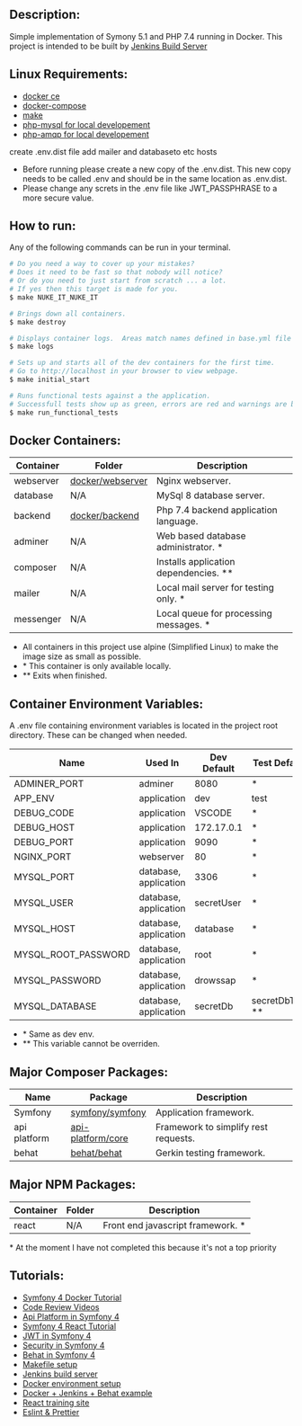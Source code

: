 
## **Description:** ##
Simple implementation of Symony 5.1 and PHP 7.4 running in Docker.  This project is intended to be 
built by [Jenkins Build Server](https://github.com/denverprogrammer/JenkinsBuildServer)

## **Linux Requirements:** ##
* [docker ce](https://docs.docker.com/install/linux/docker-ce/ubuntu/)
* [docker-compose](https://docs.docker.com/compose/install/)
* [make](https://linuxconfig.org/how-to-install-gcc-the-c-compiler-on-ubuntu-18-04-bionic-beaver-linux)
* [php-mysql for local developement](https://www.howtoinstall.me/ubuntu/18-04/php-mysql/)
* [php-amqp for local developement](https://www.howtoinstall.me/ubuntu/18-04/php-amqp/)

create .env.dist file
add mailer and databaseto etc hosts
* Before running please create a new copy of the .env.dist.  This new copy needs to be called .env and should be in the same location as .env.dist.
* Please change any screts in the .env file like JWT_PASSPHRASE to a more secure value.

## **How to run:** ##
Any of the following commands can be run in your terminal.

```bash
# Do you need a way to cover up your mistakes?
# Does it need to be fast so that nobody will notice?
# Or do you need to just start from scratch ... a lot.
# If yes then this target is made for you.
$ make NUKE_IT_NUKE_IT

# Brings down all containers.
$ make destroy

# Displays container logs.  Areas match names defined in base.yml file
$ make logs

# Sets up and starts all of the dev containers for the first time.
# Go to http://localhost in your browser to view webpage.
$ make initial_start

# Runs functional tests against a the application.
# Successfull tests show up as green, errors are red and warnings are blue.
$ make run_functional_tests
```

## **Docker Containers:** ##
Container   | Folder                                     | Description                            |
------------|--------------------------------------------|----------------------------------------|
webserver   | [docker/webserver](./docker/webserver)     | Nginx webserver.                       |
database    | N/A                                        | MySql 8 database server.               |
backend     | [docker/backend](./docker/backend)         | Php 7.4 backend application language.  |
adminer     | N/A                                        | Web based database administrator.    \*|
composer    | N/A                                        | Installs application dependencies. \*\*|
mailer      | N/A                                        | Local mail server for testing only.  \*|
messenger   | N/A                                        | Local queue for processing messages. \*|

* All containers in this project use alpine (Simplified Linux) to make the image size as small as possible.
* \* This container is only available locally.
* \*\* Exits when finished.

## **Container Environment Variables:** ##
A .env file containing environment variables is located in the project root directory.  These can be changed when needed.
<table>
  <thead>
    <tr>
      <th>Name</th>
      <th>Used In</th>
      <th>Dev Default</th>
      <th>Test Default</th>
    </tr>
  </thead>
  <tbody>
    <tr>
      <td>ADMINER_PORT</td>
      <td>adminer</td>
      <td>8080</td>
      <td>*</td>
    </tr>
    <tr>
      <td>APP_ENV</td>
      <td>application</td>
      <td>dev</td>
      <td>test</td>
    </tr>
    <tr>
      <td>DEBUG_CODE</td>
      <td>application</td>
      <td>VSCODE</td>
      <td>*</td>
    </tr>
    <tr>
      <td>DEBUG_HOST</td>
      <td>application</td>
      <td>172.17.0.1</td>
      <td>*</td>
    </tr>
    <tr>
      <td>DEBUG_PORT</td>
      <td>application</td>
      <td>9090</td>
      <td>*</td>
    </tr>
    <tr>
      <td>NGINX_PORT</td>
      <td>webserver</td>
      <td>80</td>
      <td>*</td>
    </tr>
    <tr>
      <td>MYSQL_PORT</td>
      <td>database, application</td>
      <td>3306</td>
      <td>*</td>
    </tr>
    <tr>
      <td>MYSQL_USER</td>
      <td>database, application</td>
      <td>secretUser</td>
      <td>*</td>
    </tr>
    <tr>
      <td>MYSQL_HOST</td>
      <td>database, application</td>
      <td>database</td>
      <td>*</td>
    </tr>
    <tr>
      <td>MYSQL_ROOT_PASSWORD</td>
      <td>database, application</td>
      <td>root</td>
      <td>*</td>
    </tr>
    <tr>
      <td>MYSQL_PASSWORD</td>
      <td>database, application</td>
      <td>drowssap</td>
      <td>*</td>
    </tr>
    <tr>
      <td>MYSQL_DATABASE</td>
      <td>database, application</td>
      <td>secretDb</td>
      <td>secretDbTest **</td>
    </tr>
  </tbody>
</table>

* \* Same as dev env.
* \*\* This variable cannot be overriden.

## **Major Composer Packages:** ##
Name         | Package                                                  | Description                          |
-------------|----------------------------------------------------------|--------------------------------------|
Symfony      | [symfony/symfony](https://symfony.com/)                  | Application framework.               |
api platform | [api-platform/core](https://api-platform.com/docs/core/) | Framework to simplify rest requests. |
behat        | [behat/behat](http://behat.org/en/latest/)               | Gerkin testing framework.            |


## **Major NPM Packages:** ##
Container   | Folder                 | Description                       |
------------|------------------------|-----------------------------------|
react       |N/A                     | Front end javascript framework. \*|

\* At the moment I have not completed this because it's not a top priority

## **Tutorials:** ##
* [Symfony 4 Docker Tutorial](https://knplabs.com/en/blog/how-to-dockerise-a-symfony-4-project)
* [Code Review Videos](https://codereviewvideos.com/course/docker-tutorial-for-beginners/video/docker-compose-multiple-environments)
* [Api Platform in Symfony 4](https://symfonycasts.com/screencast/symfony-rest/test-database)
* [Symfony 4 React Tutorial](https://auth0.com/blog/developing-modern-apps-with-symfony-and-react/#Running-your-React-and-Symfony-App)
* [JWT in Symfony 4](https://symfonycasts.com/screencast/symfony-rest4)
* [Security in Symfony 4](https://symfonycasts.com/screencast/api-platform-security/test-reset-database#play)
* [Behat in Symfony 4](https://blog.rafalmuszynski.pl/how-to-configure-behat-with-symfony-4/)
* [Makefile setup](http://www.inanzzz.com/index.php/post/fr4t/creating-a-dockerised-symfony-application-and-a-makefile-based-build-script)
* [Jenkins build server](https://www.nielsvandermolen.com/continuous-integration-jenkins-docker/)
* [Docker environment setup](https://medium.com/caendra-tech/a-docker-development-environment-for-a-symfony-application-a301df340b58)
* [Docker + Jenkins + Behat example](https://code-maze.com/ci-jenkins-docker/)
* [React training site](https://reacttraining.com/react-router/web/example/basic)
* [Eslint & Prettier](https://www.robertcooper.me/using-eslint-and-prettier-in-a-typescript-project)
